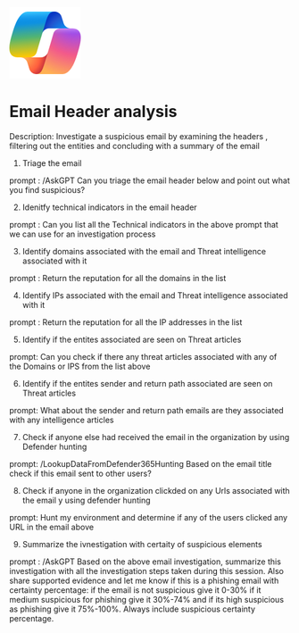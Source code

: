 ![Security CoPilot Logo](https://github.com/Azure/Copilot-For-Security/blob/main/Images/ic_fluent_copilot_64_64%402x.png)
# Email Header analysis 

Description: Investigate a suspicious email by examining the headers , filtering out the entities and concluding with a summary of the email

1. Triage the email 

prompt : /AskGPT Can you triage the email header below and point out what you find suspicious? <emailheaders>

2. Idenitfy technical indicators in the email header 

prompt : Can you list all the Technical indicators in the above prompt that we can use for an investigation process

3. Identify domains associated with the email and Threat intelligence associated with it 

prompt : Return the reputation for all the domains in the list

4. Identify IPs associated with the email and Threat intelligence associated with it 

prompt : Return the reputation for all the IP addresses in the list

5. Identify if the entites associated are seen on Threat articles 

prompt: Can you check if there any threat articles associated with any of the Domains or IPS from the list above

6. Identify if the entites sender and return path associated are seen on Threat articles 

prompt: What about the sender and return path emails are they associated with any intelligence articles

7. Check if anyone else had received the email in the organization by using  Defender hunting 

prompt: /LookupDataFromDefender365Hunting Based on the email title check if this email sent to other users?

8. Check if anyone in the organization clickded on any Urls associated with the email y using defender hunting 

prompt: Hunt my environment and determine if any of the users clicked any URL in the email above

9. Summarize the ivnestigation with certaity of suspicious elements

prompt : /AskGPT Based on the above email investigation, summarize this investigation with all the investigation steps taken during this session. Also share supported evidence and let me know if this is a phishing email with certainty percentage: if the email is not suspicious give it 0-30% if it medium suspicious for phishing give it 30%-74% and if its high suspicious as phishing give it 75%-100%. Always include suspicious certainty percentage.